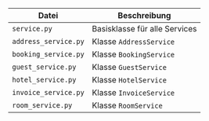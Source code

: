 | Datei                  | Beschreibung                      |
|------------------------|-----------------------------------|
| `service.py`           | Basisklasse für alle Services      |
| `address_service.py`   | Klasse `AddressService`            |
| `booking_service.py`   | Klasse `BookingService`            |
| `guest_service.py`     | Klasse `GuestService`              |
| `hotel_service.py`     | Klasse `HotelService`              |
| `invoice_service.py`   | Klasse `InvoiceService`            |
| `room_service.py`      | Klasse `RoomService`               |
